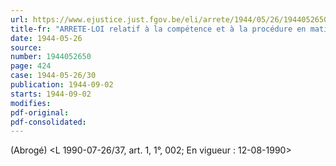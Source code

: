 ```yaml
---
url: https://www.ejustice.just.fgov.be/eli/arrete/1944/05/26/1944052650/justel
title-fr: "ARRETE-LOI relatif à la compétence et à la procédure en matière de crimes et délits contre la sûreté de l'Etat."
date: 1944-05-26
source:
number: 1944052650
page: 424
case: 1944-05-26/30
publication: 1944-09-02
starts: 1944-09-02
modifies:
pdf-original:
pdf-consolidated:
---
```


(Abrogé) <L 1990-07-26/37, art. 1, 1°, 002;  En vigueur :  12-08-1990>
